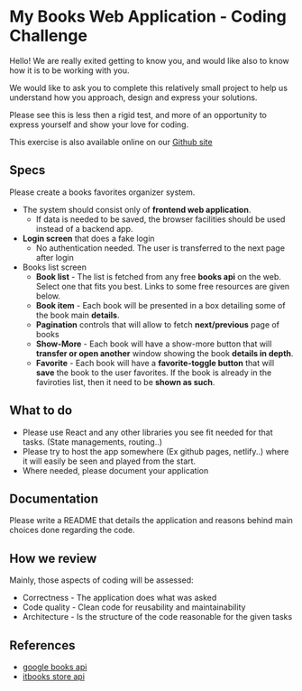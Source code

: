 # My Books Web Application - Coding Challenge

Hello! We are really exited getting to know you, and would like also to know how it is to be working with you. 

We would like to ask you to complete this relatively small project to help us understand how you approach, design and express your solutions.

Please see this is less then a rigid test, and more of an opportunity to express yourself and show your love for coding.

This exercise is also available online on our [Github site](https://github.com/In-a-bit/coding-challenge-mybooks-react/)

## Specs

Please create a books favorites organizer system.

* The system should consist only of **frontend web application**. 
  * If data is needed to be saved, the browser facilities should be used instead of a backend app.
* **Login screen** that does a fake login
  * No authentication needed. The user is transferred to the next page after login
* Books list screen
  * **Book list** - The list is fetched from any free **books api** on the web. Select one that fits you best. Links to some free resources are given below.
  * **Book item** - Each book will be presented in a box detailing some of the book main **details**.
  * **Pagination** controls that will allow to fetch **next/previous** page of books
  * **Show-More** - Each book will have a show-more button that will **transfer or open another** window showing the book **details in depth**.
  * **Favorite** - Each book will have a **favorite-toggle button** that will **save** the book to the user favorites. If the book is already in the faviroties list, then it need to be **shown as such**.

## What to do

* Please use React and any other libraries you see fit needed for that tasks. (State managements, routing..)
* Please try to host the app somewhere (Ex github pages, netlify..) where it will easily be seen and played from the start.
* Where needed, please document your application

## Documentation

Please write a README that details the application and reasons behind main choices done regarding the code.
 
## How we review

Mainly, those aspects of coding will be assessed:

* Correctness - The application does what was asked
* Code quality - Clean code for reusability and maintainability
* Architecture - Is the structure of the code reasonable for the given tasks

## References

* [google books api](https://developers.google.com/books/docs/v1/using#WorkingVolumes)
* [itbooks store api](https://api.itbook.store/)
